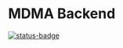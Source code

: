 # MDMA Backend

[![status-badge](https://ci.haveachin.de/api/badges/haveachin/mdma-backend/status.svg)](https://ci.haveachin.de/haveachin/mdma-backend)